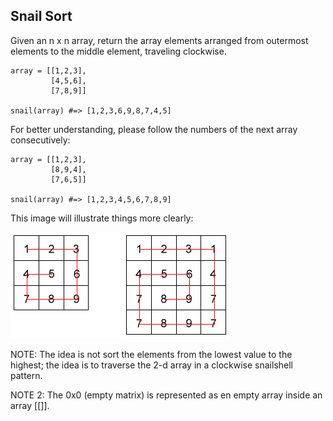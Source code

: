 ## Snail Sort

Given an n x n array, return the array elements arranged from outermost elements to the middle element, traveling clockwise.

    array = [[1,2,3],
             [4,5,6],
             [7,8,9]]
             
    snail(array) #=> [1,2,3,6,9,8,7,4,5]

For better understanding, please follow the numbers of the next array consecutively:

    array = [[1,2,3],
             [8,9,4],
             [7,6,5]]
             
    snail(array) #=> [1,2,3,4,5,6,7,8,9]

This image will illustrate things more clearly:

![](snail.png "Snail")

NOTE: The idea is not sort the elements from the lowest value to the highest; the idea is to traverse the 2-d array in a clockwise snailshell pattern.

NOTE 2: The 0x0 (empty matrix) is represented as en empty array inside an array [[]].


